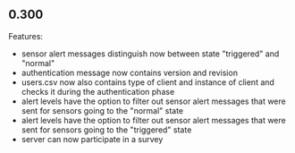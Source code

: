 ## 0.300

Features:

* sensor alert messages distinguish now between state "triggered" and "normal"
* authentication message now contains version and revision
* users.csv now also contains type of client and instance of client and checks it during the authentication phase
* alert levels have the option to filter out sensor alert messages that were sent for sensors going to the "normal" state
* alert levels have the option to filter out sensor alert messages that were sent for sensors going to the "triggered" state
* server can now participate in a survey